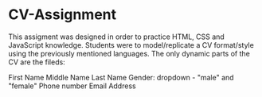 # CV-Assignment
This assigment was designed in order to practice HTML, CSS and JavaScript knowledge.
Students were to model/replicate a CV format/style using the previously mentioned languages.
The only dynamic parts of the CV are the fileds:

First Name
Middle Name
Last Name
Gender: dropdown - "male" and "female"
Phone number
Email
Address
